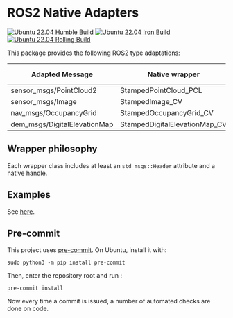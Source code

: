 # ROS2 Native Adapters

[![Ubuntu 22.04 Humble Build](https://github.com/roncapat/ros2_native_adapters/actions/workflows/main.yml/badge.svg)](https://github.com/roncapat/ros2_native_adapters/actions/workflows/main.yml)
[![Ubuntu 22.04 Iron Build](https://github.com/roncapat/ros2_native_adapters/actions/workflows/iron.yml/badge.svg)](https://github.com/roncapat/ros2_native_adapters/actions/workflows/iron.yml)
[![Ubuntu 22.04 Rolling Build](https://github.com/roncapat/ros2_native_adapters/actions/workflows/rolling.yml/badge.svg?branch=iron)](https://github.com/roncapat/ros2_native_adapters/actions/workflows/rolling.yml)

This package provides the following ROS2 type adaptations:

| Adapted Message | Native wrapper | Underlying native class | Header |
|-|-|-|-|
| sensor_msgs/PointCloud2 | StampedPointCloud_PCL | pcl::PointCloud\<PointT\> |PCL.hpp|
| sensor_msgs/Image | StampedImage_CV | cv::Mat |CV.hpp|
| nav_msgs/OccupancyGrid | StampedOccupancyGrid_CV | cv::Mat |CV.hpp|
| dem_msgs/DigitalElevationMap | StampedDigitalElevationMap_CV | cv::Mat |CV.hpp|

## Wrapper philosophy
Each wrapper class includes at least an `std_msgs::Header` attribute and a native handle.

## Examples
See [here](https://github.com/roncapat/ros2-native-adapters-examples).

## Pre-commit
This project uses [pre-commit](https://pre-commit.com/).  On Ubuntu, install it with:
```
sudo python3 -m pip install pre-commit
```
Then, enter the repository root and run :
```
pre-commit install
```
Now every time a commit is issued, a number of automated checks are done on code.
